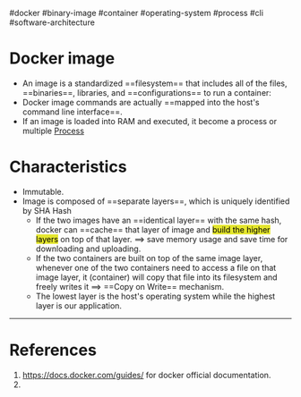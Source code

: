 #docker #binary-image  #container #operating-system #process #cli  #software-architecture 

# Docker image
- An image is a standardized ==filesystem== that includes all of the files, ==binaries==, libraries, and ==configurations== to run a container:
- Docker image commands are actually ==mapped into the host's command line interface==.
- If an image is loaded into RAM and executed, it become a process or multiple [Process](operating-system/process/Process.md)
# Characteristics
- Immutable.
- Image is composed of ==separate layers==, which is uniquely identified by SHA Hash
	- If the two images have an ==identical layer== with the same hash, docker can ==cache== that layer of image and <mark style="background: #e4e62d;">build the higher layers</mark> on top of that layer. $\implies$ save memory usage and save time for downloading and uploading.
	- If the two containers are built on top of the same image layer, whenever one of the two containers need to access a file on that image layer, it (container) will copy that file into its filesystem and freely writes it $\implies$ ==Copy on Write== mechanism.
	- The lowest layer is the host's operating system while the highest layer is our application.
---
# References
1. https://docs.docker.com/guides/ for docker official documentation.
2. 
